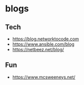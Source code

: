 # blogs

## Tech
- https://blog.networktocode.com
- https://www.ansible.com/blog
- https://netbeez.net/blog/

## Fun
- https://www.mcsweeneys.net/